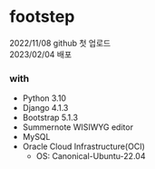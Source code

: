 # footstep

2022/11/08 github 첫 업로드  
2023/02/04 배포

### with  
* Python 3.10
* Django 4.1.3
* Bootstrap 5.1.3
* Summernote WISIWYG editor
* MySQL
* Oracle Cloud Infrastructure(OCI)  
  - OS: Canonical-Ubuntu-22.04
